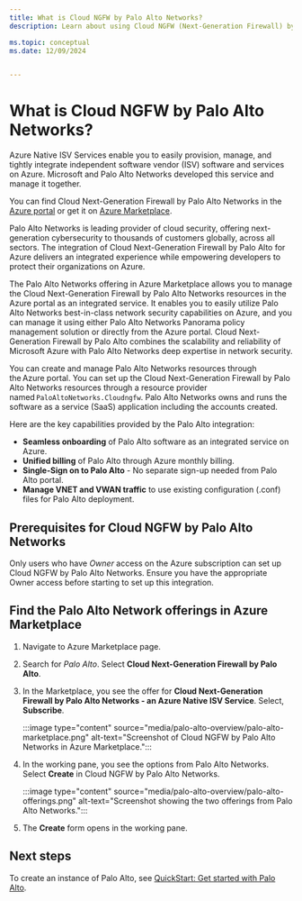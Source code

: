 ```yaml
---
title: What is Cloud NGFW by Palo Alto Networks?
description: Learn about using Cloud NGFW (Next-Generation Firewall) by Palo Alto Networks from Azure Marketplace.

ms.topic: conceptual
ms.date: 12/09/2024


---
```


# What is Cloud NGFW by Palo Alto Networks?


Azure Native ISV Services enable you to easily provision, manage, and tightly integrate independent software vendor (ISV) software and services on Azure. Microsoft and Palo Alto Networks developed this service and manage it together.

You can find Cloud Next-Generation Firewall by Palo Alto Networks in the [Azure portal](https://portal.azure.com/#view/HubsExtension/BrowseResource/resourceType/PaloAltoNetworks.Cloudngfw%2Ffirewalls) or get it on [Azure Marketplace](https://azuremarketplace.microsoft.com/marketplace/apps/paloaltonetworks.pan_swfw_cloud_ngfw?tab=Overview).

Palo Alto Networks is leading provider of cloud security, offering next-generation cybersecurity to thousands of customers globally, across all sectors. The integration of Cloud Next-Generation Firewall by Palo Alto for Azure delivers an integrated experience while empowering developers to protect their organizations on Azure.

The Palo Alto Networks offering in Azure Marketplace allows you to manage the Cloud Next-Generation Firewall by Palo Alto Networks resources in the Azure portal as an integrated service. It enables you to easily utilize Palo Alto Networks best-in-class network security capabilities on Azure, and you can manage it using either Palo Alto Networks Panorama policy management solution or directly from the Azure portal. Cloud Next-Generation Firewall by Palo Alto combines the scalability and reliability of Microsoft Azure with Palo Alto Networks deep expertise in network security.

You can create and manage Palo Alto Networks resources through the Azure portal. You can set up the Cloud Next-Generation Firewall by Palo Alto Networks resources through a resource provider named `PaloAltoNetworks.Cloudngfw`. Palo Alto Networks owns and runs the software as a service (SaaS) application including the accounts created.

Here are the key capabilities provided by the Palo Alto integration:

- **Seamless onboarding** of Palo Alto software as an integrated service on Azure.
- **Unified billing** of Palo Alto through Azure monthly billing.
- **Single-Sign on to Palo Alto** - No separate sign-up needed from Palo Alto portal.
- **Manage VNET and VWAN traffic** to use existing configuration (.conf) files for Palo Alto deployment.

## Prerequisites for Cloud NGFW by Palo Alto Networks

Only users who have *Owner* access on the Azure subscription can set up Cloud NGFW by Palo Alto Networks. Ensure you have the appropriate Owner access before starting to set up this integration.

## Find the Palo Alto Network offerings in Azure Marketplace

1. Navigate to Azure Marketplace page.

1. Search for _Palo Alto_. Select **Cloud Next-Generation Firewall by Palo Alto**.

1. In the Marketplace, you see the offer for **Cloud Next-Generation Firewall by Palo Alto Networks - an Azure Native ISV Service**. Select, **Subscribe**.

   :::image type="content" source="media/palo-alto-overview/palo-alto-marketplace.png" alt-text="Screenshot of Cloud NGFW by Palo Alto Networks in Azure Marketplace.":::

1. In the working pane, you see the options from Palo Alto Networks. Select **Create** in Cloud NGFW by Palo Alto Networks.

   :::image type="content" source="media/palo-alto-overview/palo-alto-offerings.png" alt-text="Screenshot showing the two offerings from Palo Alto Networks.":::

1. The **Create** form opens in the working pane.

## Next steps

To create an instance of Palo Alto, see [QuickStart: Get started with Palo Alto](create.md).
